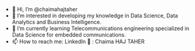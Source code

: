 - 👋 Hi, I’m @chaimahajtaher
- 👀 I’m interested in developing my knowledge in Data Science, Data Analytics and Business Intelligence. 
- 🌱 I’m currently learning Telecommunications engineering specialized in Data Science for embedded communications. 
- 📫 How to reach me:
    LinkedIn 🔗 : Chaima HAJ TAHER 
